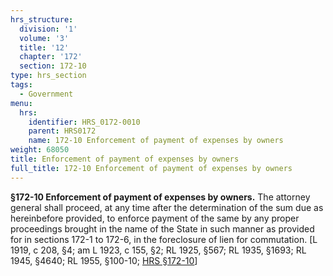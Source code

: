 ```yaml
---
hrs_structure:
  division: '1'
  volume: '3'
  title: '12'
  chapter: '172'
  section: 172-10
type: hrs_section
tags:
  - Government
menu:
  hrs:
    identifier: HRS_0172-0010
    parent: HRS0172
    name: 172-10 Enforcement of payment of expenses by owners
weight: 68050
title: Enforcement of payment of expenses by owners
full_title: 172-10 Enforcement of payment of expenses by owners
---
```

**§172-10 Enforcement of payment of expenses by owners.** The attorney general shall proceed, at any time after the determination of the sum due as hereinbefore provided, to enforce payment of the same by any proper proceedings brought in the name of the State in such manner as provided for in sections 172-1 to 172-6, in the foreclosure of lien for commutation. [L 1919, c 208, §4; am L 1923, c 155, §2; RL 1925, §567; RL 1935, §1693; RL 1945, §4640; RL 1955, §100-10; [HRS §172-10](/title-12/chapter-172/section-172-10/)]